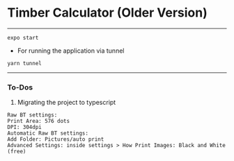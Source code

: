 # Timber Calculator (Older Version)
---

```
expo start
```
- For running the application via tunnel
```agsl
yarn tunnel
```
---
<h3>To-Dos</h3>
<ol>
<li> 
Migrating the project to typescript
</li>
</ol>

```
Raw BT settings:
Print Area: 576 dots
DPI: 304dpi
Automatic Raw BT settings:
Add Folder: Pictures/auto print
Advanced Settings: inside settings > How Print Images: Black and White (free)
```